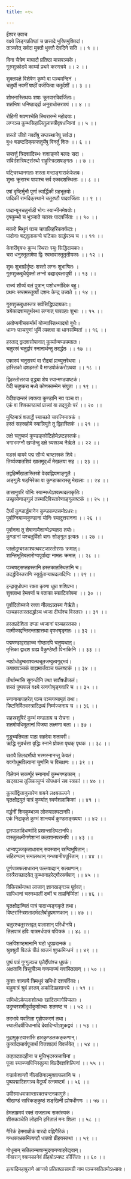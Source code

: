 ```yaml
---
title: ०९५

---
```

ईश्वर उवाच  
वक्ष्ये लिङ्गप्रतिष्ठां च प्रासादे भुक्तिमुक्तिदां।  
ताञ्चरेत् सर्वदा मुक्तौ भुक्तौ देवदिने सति ।। १ ।।  
  
विना चैत्रेण माघादौ प्रतिष्ठा मासपञ्चके।  
गुरुशुक्रोदये कार्य्या प्रथमे करणत्रये ।। २ ।।  
  
शुक्लपक्षे विशेषेण कृष्णे वा पञ्चमन्दिनं ।  
चतुर्थी नवमीं षष्ठीं वर्जयित्वा चतुर्दशीं ।। ३ ।।  
  
शोभनास्तिथयः शषाः क्रूरवारविवर्जिताः।  
शतभिषा धनिष्ठाद्‌र्द्रा अनुराधोत्तरत्रयं ।। ४ ।।  
  
रोहिणी श्रवणश्चेति स्थिरारम्भे महोदयाः।  
लग्नञ्च कुम्भसिहालितुलास्त्रीवृषधन्विनां ।। ५ ।।  
  
शस्तो जीवो नवर्क्षेषु सप्तस्थानेषु सर्वदा।  
बुधः षडष्टदिक्‌सप्ततुर्येषु विनर्तुं शितः ।। ६ ।।  
  
सप्तर्त्तु त्रिदशादिस्थः शशाङ्को बलदः सदा ।  
सविर्दशत्रिषट्संस्थो राहुस्त्रिदशषङ्गतः ।। ७ ।।  
  
षट्त्रिस्थानगताः शस्ता मन्दाङ्गारार्ककेतवः।  
शुभाः क्रूराश्च पापाश्च सर्व एकादशस्थिताः ।। ८ ।।  
  
एषां दृष्टिर्मुनौ पूर्णा त्वार्द्धिकी ग्रहभूतयोः।  
पादिकी रामदिक्‌स्थाने चतुरष्टौ पादवर्जिताः ।। ९ ।।  
  
पादान्यूनचतुर्नाडी भोगः स्यान्मीनमेषयोः।  
वृषकुम्भौ च भुञ्जाते चतस्रः पादवर्जिताः ।। १० ।।  
  
मकरो मिथुनं पञ्च चापालिहरिकर्क्कटाः।  
पादोनाः षट्तुलाकन्ये घटिकाः सार्द्धपञ्च च ।। ११ ।।  
  
केशरीवृषभः कुम्भ स्थिराः स्युः सिद्धिदायकाः।  
चरा धनुस्तुलामेषा द्विः स्वभावास्तुतृतीयकाः ।। १२ ।।  
  
शुभः शुभग्रहैर्दृष्टः शस्तो लग्नः शुभाश्रितः ।  
गुरुशुक्रबुधैर्युक्तो लग्नो दद्याद्‌बलायुषी ।। १३ ।।  
  
राज्यं शौर्य्यं बलं पुत्रान् यशोधर्म्मादिकं बहु।  
प्रथमः सप्तमस्तुर्य्यो दशमः केन्द्र उच्यते ।। १४ ।।  
  
गुरुशुक्रबुधास्तत्र सर्वसिद्धिप्रदायकाः।  
त्रयेकादशचतुर्थस्था लग्नात् पापग्रहाः शुभाः ।। १५ ।।  
  
अतोप्यनीचकर्मार्थं योज्यास्तिथ्यादयो बुधैः।  
धाम्नः पञ्चगुणां भूमिं त्यक्त्वा वा धानसम्मितां ।। १६ ।।  
  
हस्ताद् द्वादशसोपानात् कुर्य्यान्मण्डपमग्रतः।  
चतुरस्रं चतुर्द्वारं स्नानार्थन्तु तदर्द्धतः ।। १७ ।।  
  
एकास्यं चतुरास्यं वा रौद्र्यां प्राच्युत्तरेथवा ।  
हास्तिको दशहस्तो वै मण्डपोर्ककरोऽथवा ।। १८ ।।  
  
द्विहस्तोत्तरया वृद्ध्या शेष स्यान्मण्डपाष्टकं।  
वेदी चतुष्करा मध्ये कोणस्तम्भेन संयुता ।। १९ ।।  
  
वेदीपादान्तरं त्यक्त्वा कुण्डानि नव पञ्च वा।  
एकं वा शिवकाष्ठायां प्राच्यां वा तद्‌गुरोः परं ।। २० ।।  
  
मुष्टिमात्रं शतार्द्धे स्याच्छते चारत्निमात्रकं ।  
हस्तं सहस्रहोमे स्यान्नियुते तु द्विहास्तिकं ।। २१ ।।  
  
लक्षे चतुष्करं कुण्डङ्कोटिहोमेऽष्टहस्तकं।  
भगाभमग्नौ खण्डेन्दु दक्षे त्र्यस्रञ्च नैर्ऋते ।। २२ ।।  
  
षडस्रं वायवे पद्म सौम्ये चाष्टास्रकं शिवे।  
तिर्य्यक्पातशिवं खातमूद्‌र्ध्वं मेखलया सह ।। २३ ।।  
  
तद्वहिर्म्मेखलास्तिस्रो वेदवह्नियमाङ्गुलै ।  
अङ्गुलैः षड्‌भिरेका वा कुण्डाकारास्तु मेखलाः ।। २४ ।।  
  
तासामुपरि योनिः स्यान्मध्येऽश्वत्थदलाकृतिः।  
उच्छ्रायेणाङ्गुलं तस्मादिविस्तारेणाङ्गुलाष्टकं ।। २५ ।।  
  
दैर्घ्यं कुण्डार्द्धमानेन कुण्डकण्ठसमोऽधरः।  
पूर्वाग्नियाम्यकुण्डानां योनिः स्यादुत्तरानना ।। २६ ।।  
  
पूर्वानना तु शेषाणामैशान्येऽन्यतरा तयोः।  
कुण्डानां यश्चतुर्विंशो बागः सोङ्गुल इत्यतः ।। २७ ।।  
  
प्लक्षोदुम्बरकाश्वत्थवटजास्तोरणाः क्रमात्।  
शान्तिभूतिबलारोग्यपूर्वाद्या नामतः क्रमात् ।। २८ ।।  
  
पञ्चषट्‌सप्तहस्तानि हस्तकातस्थितानि च।  
तदर्द्धविस्तराणि स्युर्युतान्याम्रदलादिभिः ।। २९ ।।  
  
इन्द्रायुधोपमा रक्ता कृष्णा धूम्रा शशिप्रभा।  
शुक्लाभा हेमवर्णा च पताका स्फाटिकोपमा ।। ३० ।।  
  
पूर्वादितोब्जजे रक्ता नीलाऽन्न्तस्य नैर्ऋते।  
पञ्चहस्तास्तदर्द्धाञ्च ध्वजा दीर्घाश्च विस्तराः ।। ३१ ।।  
  
हस्तप्रदेशिता दण्डा ध्वजानां पञ्चहस्तकाः।  
वल्मीकाद्दन्तिदन्ताग्रात्तथा वृषभश्रृङ्गतः ।। ३२ ।।  
  
पद्मषण्डाद्वराहाच्च गोष्ठादपि चतुष्पथात्।  
मृत्तिका द्वादश ग्राह्य वैकुण्ठेष्टौ पिनाकिनि ।। ३३ ।।  
  
न्यग्रोधोदुम्बराश्वत्थचूतजम्वुत्वगुद्भवं।  
कषायपञ्चकं ग्राह्यमार्त्तवञ्च फलाष्टकं ।। ३४ ।।  
  
तीर्थाम्भांसि सुगन्धीनि तथा सर्वौषधीजलं।  
शस्तं पुष्पफलं वक्ष्ये रत्नगोश्रृङ्गवारि च ।। ३५ ।।  
  
स्नानायापाहरेत् पञ्च पञ्चगव्यामृतं तथा।  
पिष्टनिर्मितवस्त्रादिद्रव्यं निर्म्मज्जनाय च ।। ३६ ।।  
  
सहस्रशुषिरं कुम्भं मण्डलाय च रोचना ।  
शतमोषधिमूलानां विजया लक्ष्मणा बला ।। ३७ ।  
  
गुडूच्यतिबला पाठा सहदेवा शतावरी।  
ऋद्धि सुवर्चसा वृद्धिः स्नाने प्रोक्ता पृथक्‌ पृथक ।। ३८ ।।  
  
रक्षायै तिलदर्भौघो भस्मस्नानन्तु केवलं।  
यवगोधूमविल्वानां चुर्णानि च विचक्षणः ।। ३९ ।।  
  
विलेपनं सकर्प्पूरं स्नानार्थं कुम्भगण्डकान् ।  
खट्‌वाञ्च तुलिकायुग्मं सोपधानं सव स्त्रकां ।। ४० ।।  
  
कुर्य्याद्वित्तानुसारेण शयने लक्ष्यकल्पने ।  
घृतक्षौद्रयुतं पात्रं कुर्य्यात् स्वर्णशलाकिकां ।। ४१ ।।  
  
वर्द्धनीं शिवकुम्भञ्च लोकपालघटानपि।  
एकं निद्राकृते कुम्भं शान्त्यर्थं कुण्डसङ्‌ख्यया ।। ४२ ।।  
  
द्वारपालादिधर्म्मादि प्रशान्तादिघटानपि।  
वास्तुलक्ष्मीगणेशानां कलशानपरानपि ।। ४३ ।।  
  
धान्यपुञ्जकृताधारान् सवस्त्रान् स्रग्विभूषितान्।  
सहिरण्यान् समालब्धान् गन्धपानीयपूरितान् ।। ४४ ।।  
  
पूर्णपात्रफलाधारान् पल्लवाद्यान् सलक्षणान्।  
वस्त्रैराच्छादयेत् कुम्भानाहरेद्‌गौरसर्षपान् ।। ४५ ।।  
  
विकिरार्थन्तथा लाजान् ज्ञानखड्गञ्च पूर्ववत्।  
सापिधानां चरुस्थालीं दर्व्वी च ताम्रनिर्म्मितां ।। ४६ ।।  
  
घृतक्षौद्रान्वितं पात्रं पादाभ्यङ्गकृते तथा।  
विष्टरांस्त्रिशतादर्भदलैर्बाहुप्रमाणकान् ।। ४७ ।।  
  
चतुरश्चतुरस्तद्वत् पालाशान् परिधीनपि।  
तिलपात्रं हविः पात्रमर्धपात्रं पवित्रकं ।। ४८ ।।  
  
पलविंशाष्टमानानि घटो धूपप्रदानकं ।  
श्रुक्श्रुवौ पिटकं पीठं व्यजनं शुष्कमिन्धनं ।। ४९ ।।  
  
पुष्पं पत्रं गुग्गुलञ्च घृतैर्द्दीपांश्च धूपकं।  
अक्षतानि त्रिसूत्रीञ्च गव्यमाज्यं यवांस्तिलान् ।। ५० ।।  
  
कुशाः शानत्यै त्रिमधुरं समिधो दशपर्विकाः।  
बाहुमात्रं श्रुवं हस्तम् अर्कादिग्रहशान्त्ये ।। ५१ ।।  
  
समिधोऽर्कपलाशोत्थाः खादिरामार्गपिप्पलाः ।  
उदुम्बरशमीदूर्वाकुशोत्थाः शतमष्ट च ।। ५२ ।।  
  
तदभावे यवतिला गृहोपकरणं तथा।  
स्थालीदर्वीपिधानादि देवादिभ्योंऽशुकद्वयं ।। ५३ ।।  
  
मुद्रामुकृटवासांसि हारकुण्डलकङ्कणान्।  
कुर्य्यादाचार्यपूजार्थं वित्तशाठ्यं विवर्जयेत् ।। ५४ ।।  
  
तत्‌पादपादहीना च मूत्तिभृदस्त्रजापिनां ।  
पूजा स्याज्जापिभिस्तुल्या विप्रदैवज्ञशिल्पिनां ।। ५५ ।।  
  
वज्रार्कशान्तौ नीलातिनाल्मुक्ताफलानि च ।  
पुष्पपद्मादिशगञ्च वैदूर्य्यं रत्नमष्टमं ।। ५६ ।।  
  
उषीरमाधवक्रान्तारक्तचन्दनकागुरुं।  
श्रीखण्डं सारिकङ्कुष्ठं शङ्‌खिनी ह्योषधीगणः ।। ५७ ।।  
  
हेमताम्रमयं रक्तं राजतञ्च सकांस्यकं।  
शीसकञ्चेति लोहानि हरितालं मनः शिला ।। ५८ ।।  
  
गैरिकं हेममाक्षीकं पारदो वह्निगैरिकं।  
गन्धकाभ्रकमित्यष्टौ धातवो ब्रीहयस्तथा ।। ५९ ।।  
  
गोधूमान् सतिलान्माषान्मुद्‌गानप्याहरेद्यवान्।  
नीवारान् श्यामकानेवं व्रीहयोऽप्यष्ट कीर्त्तिताः ।। ६० ।।  
  
इत्यादिमहापुराणे आग्नये प्रतितष्ठासामग्री नाम पञ्चनवतितमोऽध्यायः।